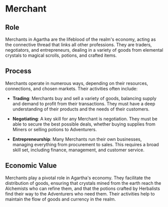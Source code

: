 # Merchant

## Role
Merchants in Agartha are the lifeblood of the realm's economy, acting as the connective thread that links all other professions. They are traders, negotiators, and entrepreneurs, dealing in a variety of goods from elemental crystals to magical scrolls, potions, and crafted items. 

## Process
Merchants operate in numerous ways, depending on their resources, connections, and chosen markets. Their activities often include:

- **Trading**: Merchants buy and sell a variety of goods, balancing supply and demand to profit from their transactions. They must have a deep understanding of their products and the needs of their customers.

- **Negotiating**: A key skill for any Merchant is negotiation. They must be able to secure the best possible deals, whether buying supplies from Miners or selling potions to Adventurers. 

- **Entrepreneurship**: Many Merchants run their own businesses, managing everything from procurement to sales. This requires a broad skill set, including finance, management, and customer service.

## Economic Value
Merchants play a pivotal role in Agartha's economy. They facilitate the distribution of goods, ensuring that crystals mined from the earth reach the Alchemists who can refine them, and that the potions crafted by Herbalists find their way to the Adventurers who need them. Their activities help to maintain the flow of goods and currency in the realm.



